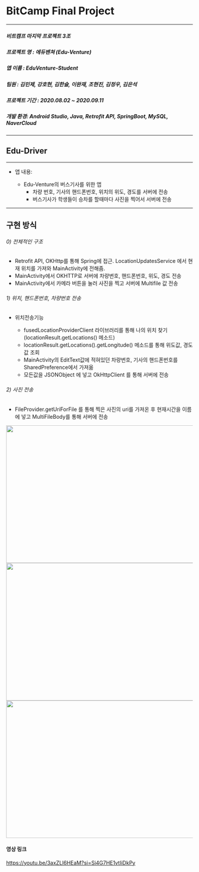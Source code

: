 
# BitCamp Final Project
<hr/>

##### 비트캠프 마지막 프로젝트 3조
##### 프로젝트 명 : 에듀벤쳐 (Edu-Venture)
##### 앱 이름 : EduVenture-Student
##### 팀원 : 김민제, 강호현, 김한슬, 이완재, 조현진, 김정우, 김은석
##### 프로젝트 기간 : 2020.08.02 ~ 2020.09.11
##### 개발 환경: Android Studio, Java, Retrofit API, SpringBoot, MySQL, NaverCloud
<hr/>

## Edu-Driver
<hr/>

+ 앱 내용:

  + Edu-Venture의 버스기사를 위한 앱
    + 차량 번호, 기사의 핸드폰번호, 위치의 위도, 경도를 서버에 전송
    + 버스기사가 학생들이 승차를 할때마다 사진을 찍어서 서버에 전송


<hr/>

## 구현 방식

######  0) 전체적인 구조

+ Retrofit API, OKHttp를 통해 Spring에 접근. LocationUpdatesService 에서 현재 위치를 가져와 MainActivity에 전해줌.
+ MainActivity에서 OKHTTP로 서버에 차량번호, 핸드폰번호, 위도, 경도 전송
+ MainActivity에서 카메라 버튼을 눌러 사진을 찍고 서버에 Multifile 값 전송


######  1) 위치, 핸드폰번호, 차량번호 전송

+ 위치전송기능

  + fusedLocationProviderClient 라이브러리를 통해 나의 위치 찾기(locationResult.getLocations() 메소드)
  + locationResult.getLocations().getLongitude() 메소드를 통해 위도값, 경도값 조회
  + MainActivity의 EditText값에 적혀있던 차량번호, 기사의 핸드폰번호를 SharedPreference에서 가져옮
  + 모든값을 JSONObject 에 넣고 OkHttpClient 를 통해 서버에 전송

######  2) 사진 전송

+   FileProvider.getUriForFile 를 통해 찍은 사진의 uri를 가져온 후 현재시간을 이름에 넣고 MultiFileBody를 통해 서버에 전송



<img src="./images/1.gif"  width="700" height="370">
<img src="./images/2.gif"  width="700" height="370">
<img src="./images/3.gif"  width="700" height="370">

#### 영상 링크
https://youtu.be/3axZLl6HEaM?si=Si4G7HE1vtIiDkPy